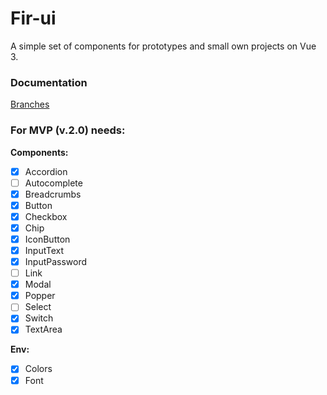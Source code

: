 # Fir-ui

A simple set of components for prototypes and small own projects on Vue 3.

### Documentation
[Branches](./docs/git-flow.md)

### For MVP (v.2.0) needs:
**Components:**<br/>
- [x] Accordion
- [ ] Autocomplete
- [x] Breadcrumbs
- [x] Button
- [x] Checkbox
- [x] Chip
- [x] IconButton
- [x] InputText
- [x] InputPassword
- [ ] Link
- [x] Modal
- [x] Popper
- [ ] Select
- [x] Switch
- [x] TextArea

**Env:**
- [x] Colors
- [x] Font